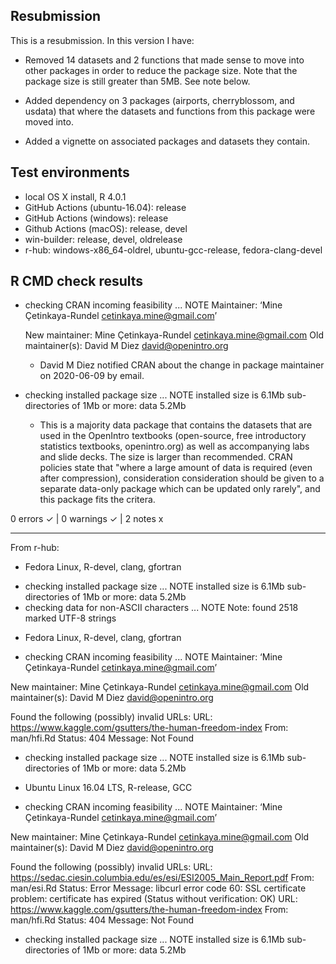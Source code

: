 ## Resubmission

This is a resubmission. In this version I have:

* Removed 14 datasets and 2 functions that made sense to move into other packages 
  in order to reduce the package size. Note that the package size is still greater 
  than 5MB. See note below.

* Added dependency on 3 packages (airports, cherryblossom, and usdata) that where 
  the datasets and functions from this package were moved into.
  
* Added a vignette on associated packages and datasets they contain. 
  
## Test environments

* local OS X install, R 4.0.1
* GitHub Actions (ubuntu-16.04): release
* GitHub Actions (windows): release
* Github Actions (macOS): release, devel
* win-builder: release, devel, oldrelease
* r-hub: windows-x86_64-oldrel, ubuntu-gcc-release, fedora-clang-devel

## R CMD check results

* checking CRAN incoming feasibility ... NOTE
  Maintainer: ‘Mine Çetinkaya-Rundel <cetinkaya.mine@gmail.com>’

  New maintainer:
    Mine Çetinkaya-Rundel <cetinkaya.mine@gmail.com>
  Old maintainer(s):
    David M Diez <david@openintro.org>
  
  * David M Diez notified CRAN about the change in package maintainer on 
  2020-06-09 by email.

* checking installed package size ... NOTE
  installed size is  6.1Mb
  sub-directories of 1Mb or more:
    data   5.2Mb
  
  * This is a majority data package that contains the datasets that are used 
  in the OpenIntro textbooks (open-source, free introductory statistics 
  textbooks, openintro.org) as well as accompanying labs and slide decks.
  The size is larger than recommended. CRAN policies state that "where a large 
  amount of data is required (even after compression), consideration
  consideration should be given to a separate data-only package which can be
  updated only rarely", and this package fits the critera.

0 errors ✓ | 0 warnings ✓ | 2 notes x

----

From r-hub:

- Fedora Linux, R-devel, clang, gfortran

* checking installed package size ... NOTE
  installed size is  6.1Mb
  sub-directories of 1Mb or more:
    data   5.2Mb
* checking data for non-ASCII characters ... NOTE
  Note: found 2518 marked UTF-8 strings
  
- Fedora Linux, R-devel, clang, gfortran

* checking CRAN incoming feasibility ... NOTE
Maintainer: ‘Mine Çetinkaya-Rundel <cetinkaya.mine@gmail.com>’

New maintainer:
  Mine Çetinkaya-Rundel <cetinkaya.mine@gmail.com>
Old maintainer(s):
  David M Diez <david@openintro.org>

Found the following (possibly) invalid URLs:
  URL: https://www.kaggle.com/gsutters/the-human-freedom-index
    From: man/hfi.Rd
    Status: 404
    Message: Not Found
* checking installed package size ... NOTE
  installed size is  6.1Mb
  sub-directories of 1Mb or more:
    data   5.2Mb

- Ubuntu Linux 16.04 LTS, R-release, GCC

* checking CRAN incoming feasibility ... NOTE
Maintainer: ‘Mine Çetinkaya-Rundel <cetinkaya.mine@gmail.com>’

New maintainer:
  Mine Çetinkaya-Rundel <cetinkaya.mine@gmail.com>
Old maintainer(s):
  David M Diez <david@openintro.org>

Found the following (possibly) invalid URLs:
  URL: https://sedac.ciesin.columbia.edu/es/esi/ESI2005_Main_Report.pdf
    From: man/esi.Rd
    Status: Error
    Message: libcurl error code 60:
        SSL certificate problem: certificate has expired
        (Status without verification: OK)
  URL: https://www.kaggle.com/gsutters/the-human-freedom-index
    From: man/hfi.Rd
    Status: 404
    Message: Not Found
* checking installed package size ... NOTE
  installed size is  6.1Mb
  sub-directories of 1Mb or more:
    data   5.2Mb
